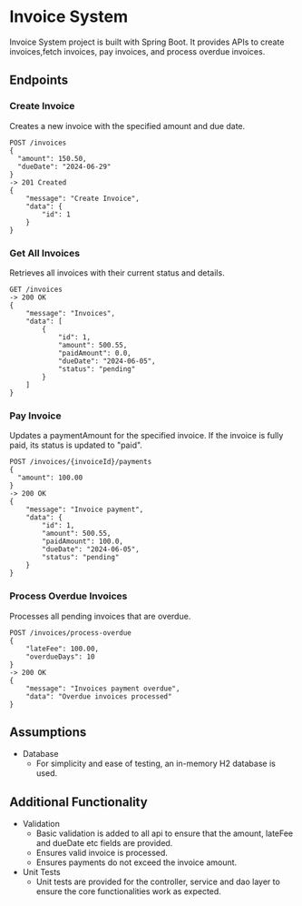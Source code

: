 # Invoice System

Invoice System project is built with Spring Boot. It provides APIs to create invoices,fetch invoices, pay invoices, and process overdue invoices.

## Endpoints

### Create Invoice
Creates a new invoice with the specified amount and due date.
```http
POST /invoices
{
  "amount": 150.50,
  "dueDate": "2024-06-29"
}
-> 201 Created
{
    "message": "Create Invoice",
    "data": {
        "id": 1
    }
}
```

### Get All Invoices
Retrieves all invoices with their current status and details.
```http
GET /invoices
-> 200 OK
{
    "message": "Invoices",
    "data": [
        {
            "id": 1,
            "amount": 500.55,
            "paidAmount": 0.0,
            "dueDate": "2024-06-05",
            "status": "pending"
        }
    ]
}
```
### Pay Invoice
Updates a paymentAmount for the specified invoice. If the invoice is fully paid, its status is updated to "paid".
```http
POST /invoices/{invoiceId}/payments
{
  "amount": 100.00
}
-> 200 OK
{
    "message": "Invoice payment",
    "data": {
        "id": 1,
        "amount": 500.55,
        "paidAmount": 100.0,
        "dueDate": "2024-06-05",
        "status": "pending"
    }
}
```

### Process Overdue Invoices
Processes all pending invoices that are overdue.
```http
POST /invoices/process-overdue
{
    "lateFee": 100.00,
    "overdueDays": 10
}
-> 200 OK
{
    "message": "Invoices payment overdue",
    "data": "Overdue invoices processed"
}
```
## Assumptions

* Database
  * For simplicity and ease of testing, an in-memory H2 database is used.
  
## Additional Functionality

* Validation 
    * Basic validation is added to all api to ensure that the amount, lateFee and dueDate etc fields are provided.
    * Ensures valid invoice is processed.
    * Ensures payments do not exceed the invoice amount.
* Unit Tests
  * Unit tests are provided for the controller, service and dao layer to ensure the core functionalities work as expected. 